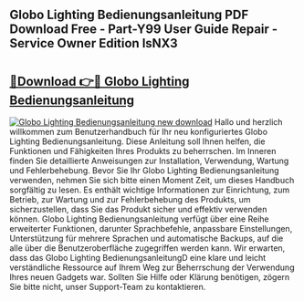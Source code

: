 ## Globo Lighting Bedienungsanleitung PDF Download Free - Part-Y99 User Guide Repair - Service Owner Edition lsNX3

# <h2><a href="http://df0gqcm.blite.top/?on=Globo+Lighting+Bedienungsanleitung">🔗Download 👉🔴 Globo Lighting Bedienungsanleitung</a></h2>

[![Globo Lighting Bedienungsanleitung new download](https://i.imgur.com/lujVjoI.png)](http://df0gqcm.blite.top/?on=Globo+Lighting+Bedienungsanleitung)
Hallo und herzlich willkommen zum Benutzerhandbuch für Ihr neu konfiguriertes Globo Lighting Bedienungsanleitung. Diese Anleitung soll Ihnen helfen, die Funktionen und Fähigkeiten Ihres Produkts zu beherrschen. Im Inneren finden Sie detaillierte Anweisungen zur Installation, Verwendung, Wartung und Fehlerbehebung. Bevor Sie Ihr Globo Lighting Bedienungsanleitung verwenden, nehmen Sie sich bitte einen Moment Zeit, um dieses Handbuch sorgfältig zu lesen. Es enthält wichtige Informationen zur Einrichtung, zum Betrieb, zur Wartung und zur Fehlerbehebung des Produkts, um sicherzustellen, dass Sie das Produkt sicher und effektiv verwenden können. Globo Lighting Bedienungsanleitung verfügt über eine Reihe erweiterter Funktionen, darunter Sprachbefehle, anpassbare Einstellungen, Unterstützung für mehrere Sprachen und automatische Backups, auf die alle über die Benutzeroberfläche zugegriffen werden kann. Wir erwarten, dass das Globo Lighting BedienungsanleitungD eine klare und leicht verständliche Ressource auf Ihrem Weg zur Beherrschung der Verwendung Ihres neuen Gadgets war. Sollten Sie Hilfe oder Klärung benötigen, zögern Sie bitte nicht, unser Support-Team zu kontaktieren.
